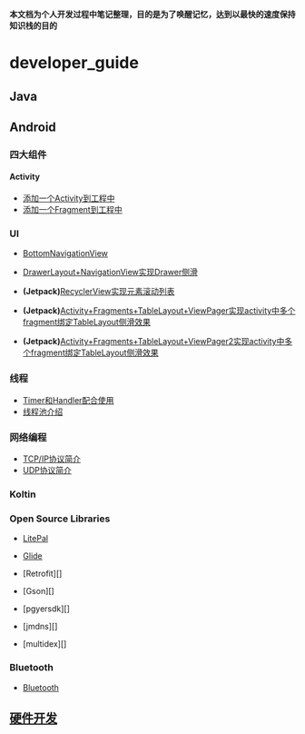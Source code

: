 
**本文档为个人开发过程中笔记整理，目的是为了唤醒记忆，达到以最快的速度保持知识栈的目的**

# developer_guide

## Java

## Android

### 四大组件
#### Activity
* [添加一个Activity到工程中][添加一个Activity到工程中]
* [添加一个Fragment到工程中][添加一个Fragment到工程中]

### UI

* [BottomNavigationView][BottomNavigationView]

* [DrawerLayout+NavigationView实现Drawer侧滑][drawerlayout]

* **(Jetpack)**[RecyclerView实现元素滚动列表][recyclerview]

* **(Jetpack)**[Activity+Fragments+TableLayout+ViewPager实现activity中多个fragment绑定TableLayout侧滑效果][Activity+Fragments+TableLayout+ViewPager]

* **(Jetpack)**[Activity+Fragments+TableLayout+ViewPager2实现activity中多个fragment绑定TableLayout侧滑效果][Activity+Fragments+TableLayout+ViewPager2]

### 线程

* [Timer和Handler配合使用][handler]
* [线程池介绍][threadpool]

### 网络编程

* [TCP/IP协议简介][tcp]
* [UDP协议简介][udp]

### Koltin


### Open Source Libraries

- [LitePal][litepal]

- [Glide][glide]

- [Retrofit][]

- [Gson][]

- [pgyersdk][]

- [jmdns][]

- [multidex][]


### Bluetooth
- [Bluetooth][Bluetooth]


## [硬件开发][IoT]





[Activity+Fragments+TableLayout+ViewPager]: https://github.com/geekist/developer_guide/blob/main/ui/Activity+Fragments+TableLayout+ViewPager.md

[Activity+Fragments+TableLayout+ViewPager2]: https://github.com/geekist/developer_guide/blob/main/ui/Activity+Fragments+TableLayout+ViewPager2.md

[添加一个Activity到工程中]:https://github.com/geekist/developer_guide/blob/main/activity/添加一个activity到工程中.md

[添加一个Fragment到工程中]:https://github.com/geekist/developer_guide/blob/main/activity/添加一个fragment到工程中.md

[recyclerview]:https://github.com/geekist/developer_guide/blob/main/ui/RecyclerView.md

[IoT]:https://github.com/geekist/developer_guide/blob/main/IoT/IoT.md

[litepal]:https://github.com/geekist/developer_guide/blob/main/libraries/LitePal.md


[glide]:https://github.com/geekist/developer_guide/blob/main/libraries/Glide.md

[drawerlayout]:https://github.com/geekist/developer_guide/blob/main/ui/DrawerLayout+NavigationView实现Drawer侧滑.md

[Bluetooth]:https://github.com/geekist/developer_guide/blob/main/bluetooth/bluetooth.md

[handler]:https://github.com/geekist/developer_guide/blob/main/thread/handler.md

[threadpool]:https://github.com/geekist/developer_guide/blob/main/thread/threadpool.md

[tcp]:https://github.com/geekist/developer_guide/blob/main/network/tcp.md

[udp]:https://github.com/geekist/developer_guide/blob/main/network/udp.md

[BottomNavigationView]:https://github.com/geekist/developer_guide/blob/main/ui/BottomNavigationView.md